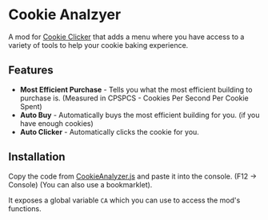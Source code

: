 # Cookie Analzyer
A mod for [Cookie Clicker](https://orteil.dashnet.org/cookieclicker/) that adds a menu where you have access to a variety of tools to help your cookie baking experience.

## Features
- **Most Efficient Purchase** - Tells you what the most efficient building to purchase is. (Measured in CPSPCS - Cookies Per Second Per Cookie Spent)
- **Auto Buy** - Automatically buys the most efficient building for you. (if you have enough cookies)
- **Auto Clicker** - Automatically clicks the cookie for you.

## Installation
Copy the code from [CookieAnalyzer.js](./CookieAnalyzer.js) and paste it into the console. (F12 -> Console) (You can also use a bookmarklet).

It exposes a global variable `CA` which you can use to access the mod's functions.